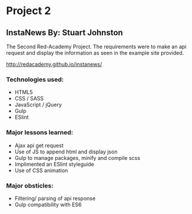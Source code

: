 # Project 2

## InstaNews By: Stuart Johnston

The Second Red-Academy Project. The requirements were to make an api request and display the information as seen in the example site provided.

http://redacademy.github.io/instanews/

### Technologies used:

* HTML5
* CSS / SASS
* JavaScript / jQuery
* Gulp
* ESlint

### Major lessons learned:

* Ajax api get request
* Use of JS to append html and display json
* Gulp to manage packages, minify and compile scss
* Implimented an ESlint styleguide
* Use of CSS animation

### Major obsticles:

* Filtering/ parsing of api response
* Gulp compatibility with ES6
